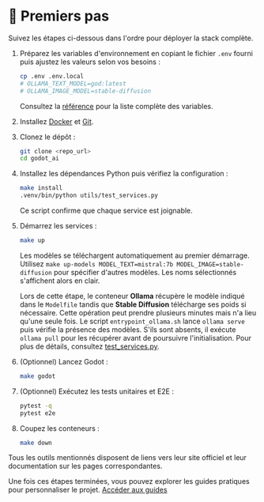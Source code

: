 # 🚀 Premiers pas

Suivez les étapes ci-dessous dans l'ordre pour déployer la stack complète.

1. Préparez les variables d'environnement en copiant le fichier `.env` fourni puis ajustez les valeurs selon vos besoins :
   ```bash
   cp .env .env.local
   # OLLAMA_TEXT_MODEL=god:latest
   # OLLAMA_IMAGE_MODEL=stable-diffusion
   ```
   Consultez la [référence](../reference/configuration.md) pour la liste complète des variables.

2. Installez [Docker](https://docs.docker.com/get-docker/) et [Git](https://git-scm.com/).
3. Clonez le dépôt :
   ```bash
   git clone <repo_url>
   cd godot_ai
   ```
4. Installez les dépendances Python puis vérifiez la configuration :
   ```bash
   make install
   .venv/bin/python utils/test_services.py
   ```
   Ce script confirme que chaque service est joignable.
5. Démarrez les services :
   ```bash
   make up
   ```
   Les modèles se téléchargent automatiquement au premier démarrage. Utilisez
   `make up-models MODEL_TEXT=mistral:7b MODEL_IMAGE=stable-diffusion` pour
   spécifier d'autres modèles. Les noms sélectionnés s'affichent alors en clair.

   Lors de cette étape, le conteneur **Ollama** récupère le modèle indiqué dans
   le `Modelfile` tandis que **Stable Diffusion** télécharge ses poids si
   nécessaire. Cette opération peut prendre plusieurs minutes mais n'a lieu
   qu'une seule fois.
   Le script `entrypoint_ollama.sh` lance `ollama serve` puis vérifie la
   présence des modèles. S'ils sont absents, il exécute `ollama pull` pour les
   récupérer avant de poursuivre l'initialisation.
   Pour plus de détails, consultez [test_services.py](../reference/test-services.md).
6. (Optionnel) Lancez Godot :
   ```bash
   make godot
   ```
7. (Optionnel) Exécutez les tests unitaires et E2E :
   ```bash
   pytest -q
   pytest e2e
   ```
8. Coupez les conteneurs :
   ```bash
   make down
   ```

Tous les outils mentionnés disposent de liens vers leur site officiel et leur documentation sur les pages correspondantes.

Une fois ces étapes terminées, vous pouvez explorer les guides pratiques pour personnaliser le projet.
[Accéder aux guides](../guides/index.md)
